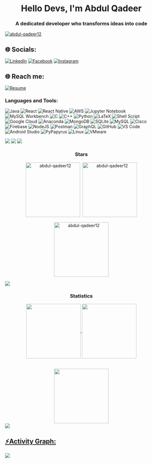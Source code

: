 <h1 align="center">Hello Devs, I'm Abdul Qadeer</h1> 
<h3 align="center">A dedicated developer who transforms ideas into code</h3>

<p align="left"> <a href="https://github.com/ryo-ma/github-profile-trophy"><img src="https://github-profile-trophy.vercel.app/?username=abdul-qadeer12&theme=onestar" alt="abdul-qadeer12" /></a> </p>


## 🌐 Socials:
[![LinkedIn](https://img.shields.io/badge/LinkedIn-%230077B5.svg?style=flat&logo=linkedin&logoColor=white)](https://www.linkedin.com/in/abdul-qadeer-1r521r/)
[![Facebook](https://img.shields.io/badge/Facebook-%231877F2.svg?style=flat&logo=facebook&logoColor=white)](https://www.facebook.com/profile.php?id=100078016295396)
[![Instagram](https://img.shields.io/badge/Instagram-%23E4405F.svg?style=flat&logo=instagram&logoColor=white)](https://www.instagram.com/aq_00019/)

## 🌐 Reach me:

[![Resume](https://img.shields.io/badge/CV%2FResume-blue.svg?style=flat&logo=adobe-acrobat-reader&logoColor=white)](https://drive.google.com/drive/folders/1L8ALkU0KmFHfcisfXB5VFmM-wMUBGx0j?usp=sharing)

<h3 align="left">Languages and Tools:</h3>

![Java](https://img.shields.io/badge/java-%23F7DF1C.svg?style=for-the-badge&logo=java&logoColor=white)
![React](https://img.shields.io/badge/React-%2361DAFB.svg?style=for-the-badge&logo=react&logoColor=white)
![React Native](https://img.shields.io/badge/React%20Native-%2320232A.svg?style=for-the-badge&logo=react&logoColor=white)
![AWS](https://img.shields.io/badge/AWS-%23232F3E.svg?style=for-the-badge&logo=amazon-aws&logoColor=white)
![Jupyter Notebook](https://img.shields.io/badge/Jupyter-Notebook-%23FA0F00.svg?style=for-the-badge&logo=jupyter&logoColor=white)
![MySQL Workbench](https://img.shields.io/badge/MySQL%20Workbench-4479A1?style=for-the-badge&logo=mysql&logoColor=white)
![C](https://img.shields.io/badge/c-%2300599C.svg?style=for-the-badge&logo=c&logoColor=white)
![C++](https://img.shields.io/badge/c++-%2300599C.svg?style=for-the-badge&logo=c%2B%2B&logoColor=white)
![Python](https://img.shields.io/badge/python-3670A0?style=for-the-badge&logo=python&logoColor=ffdd54)
![LaTeX](https://img.shields.io/badge/latex-%23008080.svg?style=for-the-badge&logo=latex&logoColor=white)
![Shell Script](https://img.shields.io/badge/shell_script-%23121011.svg?style=for-the-badge&logo=gnu-bash&logoColor=white)
![Google Cloud](https://img.shields.io/badge/GoogleCloud-%234285F4.svg?style=for-the-badge&logo=google-cloud&logoColor=white)
![Anaconda](https://img.shields.io/badge/anaconda-%2344A833.svg?style=for-the-badge&logo=anaconda&logoColor=white)
![MongoDB](https://img.shields.io/badge/MongoDB-%234ea94b.svg?style=for-the-badge&logo=mongodb&logoColor=white)
![SQLite](https://img.shields.io/badge/sqlite-%2307405e.svg?style=for-the-badge&logo=sqlite&logoColor=white)
![MySQL](https://img.shields.io/badge/mysql-%2300000f.svg?style=for-the-badge&logo=mysql&logoColor=white)
![Cisco](https://img.shields.io/badge/cisco-%2304989C.svg?style=for-the-badge&logo=cisco&logoColor=white)
![Firebase](https://img.shields.io/badge/firebase-%23039BE5.svg?style=for-the-badge&logo=firebase)
![NodeJS](https://img.shields.io/badge/node.js-6DA55F?style=for-the-badge&logo=node.js&logoColor=white)
![Postman](https://img.shields.io/badge/Postman-FF6C37?style=for-the-badge&logo=postman&logoColor=white)
![GraphQL](https://img.shields.io/badge/graphql-E10098?style=for-the-badge&logo=graphql&logoColor=white)
![GitHub](https://img.shields.io/badge/github-%23121011.svg?style=for-the-badge&logo=github&logoColor=white)
![VS Code](https://img.shields.io/badge/Visual%20Studio%20Code-007ACC?style=for-the-badge&logo=visual-studio-code&logoColor=white)
![Android Studio](https://img.shields.io/badge/Android%20Studio-3DDC84?style=for-the-badge&logo=android-studio&logoColor=white)
![PyPapyrus](https://img.shields.io/badge/PyPapyrus-%23121011.svg?style=for-the-badge)
![Linux](https://img.shields.io/badge/linux-%23121011.svg?style=for-the-badge&logo=linux&logoColor=white)
![VMware](https://img.shields.io/badge/VMware-%23121011.svg?style=for-the-badge&logo=vmware&logoColor=white)



<div> <a href="https://github.com/abdul-qadeer12" target="_blank"><img src="https://img.shields.io/badge/GitHub-100000?style=for-the-badge&logo=github&logoColor=white" target="_blank"></a>
<a href = "mailto:abdulqadeermaarif@gmail.com"><img src="https://img.shields.io/badge/-Gmail-%23333?style=for-the-badge&logo=gmail&logoColor=white" target="_blank"></a>

<img src="https://user-images.githubusercontent.com/73097560/115834477-dbab4500-a447-11eb-908a-139a6edaec5c.gif">
<h3 align="center">Stars</h3>
<div align="center">
<span align="center" ><img align="center" height="180em" src="https://github-readme-stats.vercel.app/api/top-langs/?username=abdul-qadeer12&layout=compact&theme=tokyonight" alt=abdul-qadeer12 />
</span>
<span align="center" >&nbsp;<img align="center" height="180em" src="https://github-readme-stats.vercel.app/api?username=abdul-qadeer12&show_icons=true&locale=en&theme=tokyonight" alt="abdul-qadeer12" /></span>
<br/>
<br/>
<span align="center" ><img align="center" height="180em" src="https://github-readme-streak-stats.herokuapp.com/?user=abdul-qadeer12&theme=tokyonight" alt="abdul-qadeer12" /></span>
</div>

<img src="https://user-images.githubusercontent.com/73097560/115834477-dbab4500-a447-11eb-908a-139a6edaec5c.gif"><h3 align="center">Statistics</h3>
<div align="center">
<a href="https://github.com/abdul-qadeer12">
<img align="center" src="http://github-profile-summary-cards.vercel.app/api/cards/stats?username=abdul-qadeer12&theme=aura" height="180em" />
<img align="center" src="http://github-profile-summary-cards.vercel.app/api/cards/productive-time?username=abdul-qadeer12&theme=tokyonight" height="180em" />
<br/>
<br/>
<br/>
<img align="center" src="http://github-profile-summary-cards.vercel.app/api/cards/profile-details?username=abdul-qadeer12&theme=tokyonight" height="180em" />
</div>
<img src="https://user-images.githubusercontent.com/73097560/115834477-dbab4500-a447-11eb-908a-139a6edaec5c.gif"><h2 align="left">⚡Activity Graph:</h2>
<img align="center" src="https://github-readme-activity-graph.vercel.app/graph?username=abdul-qadeer12&theme=github-dark"/>
